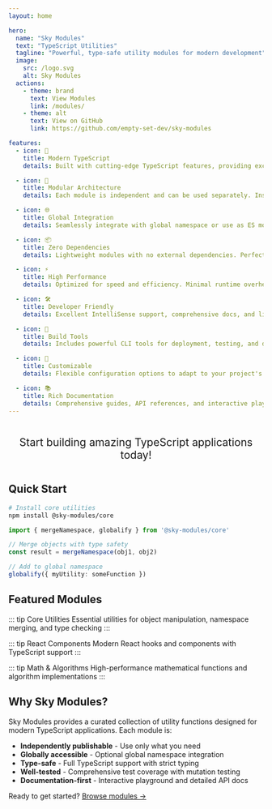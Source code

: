 ```yaml
---
layout: home

hero:
  name: "Sky Modules"
  text: "TypeScript Utilities"
  tagline: "Powerful, type-safe utility modules for modern development"
  image:
    src: /logo.svg
    alt: Sky Modules
  actions:
    - theme: brand
      text: View Modules
      link: /modules/
    - theme: alt
      text: View on GitHub
      link: https://github.com/empty-set-dev/sky-modules

features:
  - icon: 🚀
    title: Modern TypeScript
    details: Built with cutting-edge TypeScript features, providing excellent type safety and developer experience.

  - icon: 🎯
    title: Modular Architecture
    details: Each module is independent and can be used separately. Install only what you need.

  - icon: 🌐
    title: Global Integration
    details: Seamlessly integrate with global namespace or use as ES modules. Your choice.

  - icon: 📦
    title: Zero Dependencies
    details: Lightweight modules with no external dependencies. Perfect for any project size.

  - icon: ⚡
    title: High Performance
    details: Optimized for speed and efficiency. Minimal runtime overhead.

  - icon: 🛠️
    title: Developer Friendly
    details: Excellent IntelliSense support, comprehensive docs, and live playground.

  - icon: 🔧
    title: Build Tools
    details: Includes powerful CLI tools for deployment, testing, and development workflows.

  - icon: 🎨
    title: Customizable
    details: Flexible configuration options to adapt to your project's specific needs.

  - icon: 📚
    title: Rich Documentation
    details: Comprehensive guides, API references, and interactive playground for every module.
---
```


<div class="sky-gradient-text" style="text-align: center; font-size: 1.5em; margin: 2em 0;">
  Start building amazing TypeScript applications today!
</div>

## Quick Start

```bash
# Install core utilities
npm install @sky-modules/core
```

```typescript
import { mergeNamespace, globalify } from '@sky-modules/core'

// Merge objects with type safety
const result = mergeNamespace(obj1, obj2)

// Add to global namespace
globalify({ myUtility: someFunction })
```

## Featured Modules

::: tip Core Utilities
Essential utilities for object manipulation, namespace merging, and type checking
:::

::: tip React Components
Modern React hooks and components with TypeScript support
:::

::: tip Math & Algorithms
High-performance mathematical functions and algorithm implementations
:::

## Why Sky Modules?

Sky Modules provides a curated collection of utility functions designed for modern TypeScript applications. Each module is:

- **Independently publishable** - Use only what you need
- **Globally accessible** - Optional global namespace integration
- **Type-safe** - Full TypeScript support with strict typing
- **Well-tested** - Comprehensive test coverage with mutation testing
- **Documentation-first** - Interactive playground and detailed API docs

Ready to get started? [Browse modules →](/modules/)